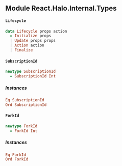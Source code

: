 ## Module React.Halo.Internal.Types

#### `Lifecycle`

``` purescript
data Lifecycle props action
  = Initialize props
  | Update props props
  | Action action
  | Finalize
```

#### `SubscriptionId`

``` purescript
newtype SubscriptionId
  = SubscriptionId Int
```

##### Instances
``` purescript
Eq SubscriptionId
Ord SubscriptionId
```

#### `ForkId`

``` purescript
newtype ForkId
  = ForkId Int
```

##### Instances
``` purescript
Eq ForkId
Ord ForkId
```


